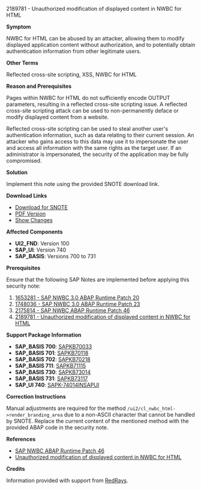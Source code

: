 2189781 - Unauthorized modification of displayed content in NWBC for HTML

**Symptom**

NWBC for HTML can be abused by an attacker, allowing them to modify displayed application content without authorization, and to potentially obtain authentication information from other legitimate users.

**Other Terms**

Reflected cross-site scripting, XSS, NWBC for HTML

**Reason and Prerequisites**

Pages within NWBC for HTML do not sufficiently encode OUTPUT parameters, resulting in a reflected cross-site scripting issue. A reflected cross-site scripting attack can be used to non-permanently deface or modify displayed content from a website.

Reflected cross-site scripting can be used to steal another user's authentication information, such as data relating to their current session. An attacker who gains access to this data may use it to impersonate the user and access all information with the same rights as the target user. If an administrator is impersonated, the security of the application may be fully compromised.

**Solution**

Implement this note using the provided SNOTE download link.

**Download Links**

- [Download for SNOTE](https://notesdownloads.sap.com/note/0040000018748842017)
- [PDF Version](https://userapps.support.sap.com/sap/support/sfm/notes/print/0002189781?language=en-US&token=9CC7117222BB2E21C2F304504648A093)
- [Show Changes](https://me.sap.com/notesLatestChanges/0002189781/E/diff)

**Affected Components**

- **UI2_FND**: Version 100
- **SAP_UI**: Version 740
- **SAP_BASIS**: Versions 700 to 731

**Prerequisites**

Ensure that the following SAP Notes are implemented before applying this security note:

1. [1653281 - SAP NWBC 3.0 ABAP Runtime Patch 20](https://me.sap.com/notes/1653281)
2. [1748036 - SAP NWBC 3.0 ABAP Runtime Patch 23](https://me.sap.com/notes/1748036)
3. [2175814 - SAP NWBC ABAP Runtime Patch 46](https://me.sap.com/notes/2175814)
4. [2189781 - Unauthorized modification of displayed content in NWBC for HTML](https://me.sap.com/notes/2189781)

**Support Package Information**

- **SAP_BASIS 700**: [SAPKB70033](https://me.sap.com/supportpackage/SAPKB70033)
- **SAP_BASIS 701**: [SAPKB70118](https://me.sap.com/supportpackage/SAPKB70118)
- **SAP_BASIS 702**: [SAPKB70218](https://me.sap.com/supportpackage/SAPKB70218)
- **SAP_BASIS 711**: [SAPKB71115](https://me.sap.com/supportpackage/SAPKB71115)
- **SAP_BASIS 730**: [SAPKB73014](https://me.sap.com/supportpackage/SAPKB73014)
- **SAP_BASIS 731**: [SAPKB73117](https://me.sap.com/supportpackage/SAPKB73117)
- **SAP_UI 740**: [SAPK-74014INSAPUI](https://me.sap.com/supportpackage/SAPK-74014INSAPUI)

**Correction Instructions**

Manual adjustments are required for the method `/ui2/cl_nwbc_html->render_branding_area` due to a non-ASCII character that cannot be handled by SNOTE. Replace the current content of the mentioned method with the provided ABAP code in the security note.

**References**

- [SAP NWBC ABAP Runtime Patch 46](https://me.sap.com/notes/2175814)
- [Unauthorized modification of displayed content in NWBC for HTML](https://me.sap.com/notes/2189781)

**Credits**

Information provided with support from [RedRays](https://redrays.io).